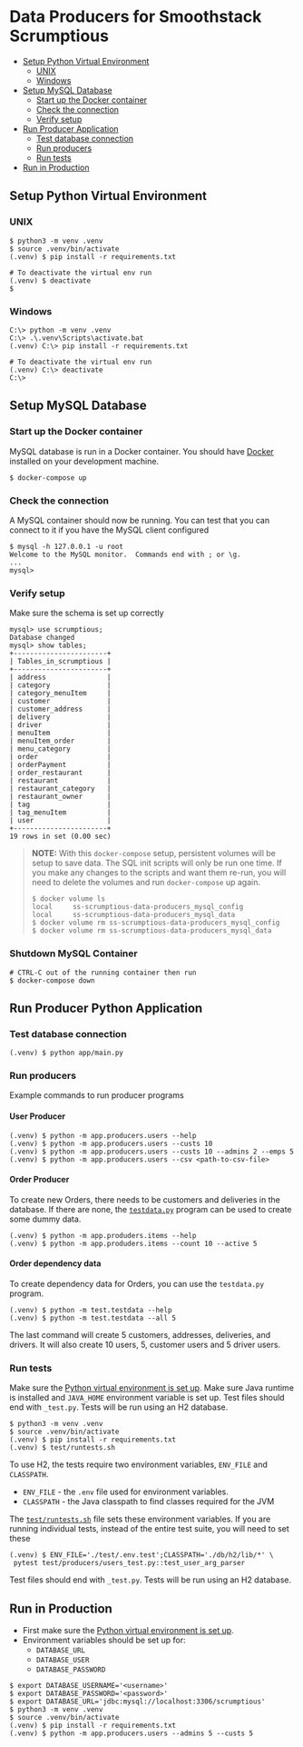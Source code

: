 # Data Producers for Smoothstack Scrumptious

* [Setup Python Virtual Environment](#setup-python-virtual-environment)
    * [UNIX](#unix)
    * [Windows](#windows)
* [Setup MySQL Database](#setup-mysql-database)
    * [Start up the Docker container](#start-up-the-docker-container)
    * [Check the connection](#check-the-connection)
    * [Verify setup](#verify-setup)
* [Run Producer Application](#run-producer-python-application)
    * [Test database connection](#test-database-connection)
    * [Run producers](#run-producers)
    * [Run tests](#run-tests)
* [Run in Production](#run-in-production)


## Setup Python Virtual Environment

### UNIX
```shell
$ python3 -m venv .venv
$ source .venv/bin/activate
(.venv) $ pip install -r requirements.txt

# To deactivate the virtual env run
(.venv) $ deactivate
$
```

### Windows

```shell
C:\> python -m venv .venv
C:\> .\.venv\Scripts\activate.bat
(.venv) C:\> pip install -r requirements.txt

# To deactivate the virtual env run
(.venv) C:\> deactivate
C:\>
```

## Setup MySQL Database

### Start up the Docker container

MySQL database is run in a Docker container. You should have [Docker][docker] installed on your development machine.

```shell
$ docker-compose up
```

### Check the connection

A MySQL container should now be running. You can test that you can connect to it if you have the MySQL client configured

```
$ mysql -h 127.0.0.1 -u root
Welcome to the MySQL monitor.  Commands end with ; or \g.
...
mysql>
```

### Verify setup

Make sure the schema is set up correctly

```
mysql> use scrumptious;
Database changed
mysql> show tables;
+-----------------------+
| Tables_in_scrumptious |
+-----------------------+
| address               |
| category              |
| category_menuItem     |
| customer              |
| customer_address      |
| delivery              |
| driver                |
| menuItem              |
| menuItem_order        |
| menu_category         |
| order                 |
| orderPayment          |
| order_restaurant      |
| restaurant            |
| restaurant_category   |
| restaurant_owner      |
| tag                   |
| tag_menuItem          |
| user                  |
+-----------------------+
19 rows in set (0.00 sec)
```

>**NOTE:** With this `docker-compose` setup, persistent volumes will be setup to save data.
> The SQL init scripts will only be run one time. If you make any changes to the scripts
> and want them re-run, you will need to delete the volumes and run `docker-compose` up again.
> 
>     $ docker volume ls
>     local     ss-scrumptious-data-producers_mysql_config
>     local     ss-scrumptious-data-producers_mysql_data
>     $ docker volume rm ss-scrumptious-data-producers_mysql_config
>     $ docker volume rm ss-scrumptious-data-producers_mysql_data

### Shutdown MySQL Container

```shell
# CTRL-C out of the running container then run
$ docker-compose down
```


## Run Producer Python Application

### Test database connection

```shell
(.venv) $ python app/main.py
```

### Run producers

Example commands to run producer programs

#### User Producer

```shell
(.venv) $ python -m app.producers.users --help
(.venv) $ python -m app.producers.users --custs 10
(.venv) $ python -m app.producers.users --custs 10 --admins 2 --emps 5
(.venv) $ python -m app.producers.users --csv <path-to-csv-file>
```

#### Order Producer

To create new Orders, there needs to be customers and deliveries in the database.
If there are none, the [`testdata.py`](#order-dependency-data) program can be
used to create some dummy data.

```shell
(.venv) $ python -m app.produders.items --help
(.venv) $ python -m app.produders.items --count 10 --active 5
```

#### Order dependency data

To create dependency data for Orders, you can use the `testdata.py` program.

```shell
(.venv) $ python -m test.testdata --help
(.venv) $ python -m test.testdata --all 5
```

The last command will create 5 customers, addresses, deliveries, and drivers.
It will also create 10 users, 5, customer users and 5 driver users.

### Run tests

Make sure the [Python virtual environment is set up](#setup-python-virtual-environment).
Make sure Java runtime is installed and `JAVA_HOME` environment variable is set up.
Test files should end with `_test.py`. Tests will be run using an H2 database.

```shell
$ python3 -m venv .venv
$ source .venv/bin/activate
(.venv) $ pip install -r requirements.txt
(.venv) $ test/runtests.sh
```

To use H2, the tests require two environment variables, `ENV_FILE` and `CLASSPATH`.

* `ENV_FILE` - the `.env` file used for environment variables.
* `CLASSPATH` - the Java classpath to find classes required for the JVM

The [`test/runtests.sh`](/test/runtests.sh) file sets these environment variables. If you are running
individual tests, instead of the entire test suite, you will need to set these

```shell
(.venv) $ ENV_FILE='./test/.env.test';CLASSPATH='./db/h2/lib/*' \
 pytest test/producers/users_test.py::test_user_arg_parser
```

Test files should end with `_test.py`. Tests will be run using an H2 database.

## Run in Production

* First make sure the [Python virtual environment is set up](#setup-python-virtual-environment).
* Environment variables should be set up for:
    * `DATABASE_URL`
    * `DATABASE_USER`
    * `DATABASE_PASSWORD`

```shell
$ export DATABASE_USERNAME='<username>'
$ export DATABASE_PASSWORD='<password>'
$ export DATABASE_URL='jdbc:mysql://localhost:3306/scrumptious'
$ python3 -m venv .venv
$ source .venv/bin/activate
(.venv) $ pip install -r requirements.txt
(.venv) $ python -m app.producers.users --admins 5 --custs 5
```

[docker]: https://docs.docker.com/get-docker/